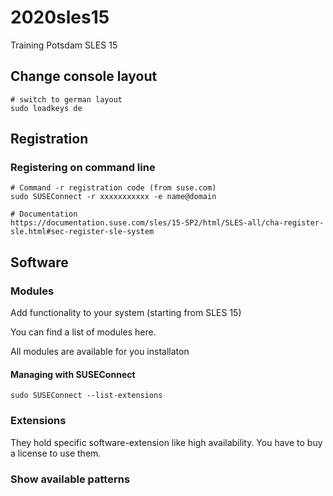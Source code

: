 # 2020sles15
Training Potsdam SLES 15

## Change console layout 

```
# switch to german layout
sudo loadkeys de 
```

## Registration ## 

### Registering on command line ###

```
# Command -r registration code (from suse.com) 
sudo SUSEConnect -r xxxxxxxxxxx -e name@domain

# Documentation 
https://documentation.suse.com/sles/15-SP2/html/SLES-all/cha-register-sle.html#sec-register-sle-system

```



## Software ##

### Modules ### 

Add functionality to your system (starting from SLES 15) 

You can find a list of modules here.

All modules are available for you installaton 

#### Managing with SUSEConnect 

```
sudo SUSEConnect --list-extensions
```

### Extensions ### 

They hold specific software-extension like high availability.
You have to buy a license to use them.



### Show available patterns ### 

```

